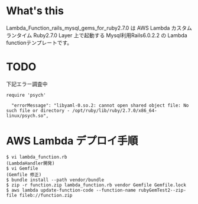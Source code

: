 # What's this
Lambda_Function_rails_mysql_gems_for_ruby2.7.0 は AWS Lambda カスタムランタイム Ruby2.7.0 Layer 上で起動する
Mysql利用Rails6.0.2.2 の Lambda functionテンプレートです。

# TODO
下記エラー調査中
```
require 'psych' 
```
```
  "errorMessage": "libyaml-0.so.2: cannot open shared object file: No such file or directory - /opt/ruby/lib/ruby/2.7.0/x86_64-linux/psych.so",
```


# AWS Lambda デプロイ手順
```
$ vi lambda_function.rb
(LambdaHandler開発)
$ vi Gemfile
(Gemfile 修正)
$ bundle install --path vendor/bundle
$ zip -r function.zip lambda_function.rb vendor Gemfile Gemfile.lock 
$ aws lambda update-function-code --function-name rubyGemTest2--zip-file fileb://function.zip
```
